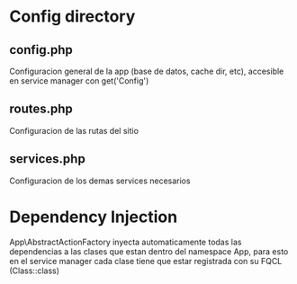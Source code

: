 # Config directory

## config.php

Configuracion general de la app (base de datos, cache dir, etc), accesible en service manager con get('Config')

## routes.php

Configuracion de las rutas del sitio

## services.php

Configuracion de los demas services necesarios

# Dependency Injection

App\AbstractActionFactory inyecta automaticamente todas las dependencias a las clases que estan dentro del namespace App, para esto en el service manager cada clase tiene que estar registrada con su FQCL (Class::class)